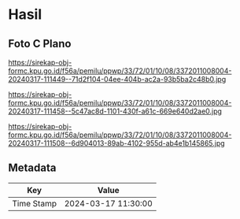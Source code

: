 # Hasil

## Foto C Plano

https://sirekap-obj-formc.kpu.go.id/f56a/pemilu/ppwp/33/72/01/10/08/3372011008004-20240317-111449--71d2f104-04ee-404b-ac2a-93b5ba2c48b0.jpg

https://sirekap-obj-formc.kpu.go.id/f56a/pemilu/ppwp/33/72/01/10/08/3372011008004-20240317-111458--5c47ac8d-1101-430f-a61c-669e640d2ae0.jpg

https://sirekap-obj-formc.kpu.go.id/f56a/pemilu/ppwp/33/72/01/10/08/3372011008004-20240317-111508--6d904013-89ab-4102-955d-ab4e1b145865.jpg


## Metadata

| Key        | Value               |
| ---------- | ------------------- |
| Time Stamp | 2024-03-17 11:30:00 |



